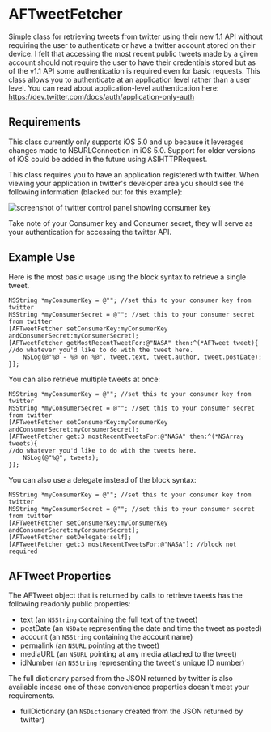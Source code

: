 AFTweetFetcher
==============

Simple class for retrieving tweets from twitter using their new 1.1 API without requiring the user to authenticate or have a twitter account stored on their device.  I felt that accessing the most recent public tweets made by a given account should not require the user to have their credentials stored but as of the v1.1 API some authentication is required even for basic requests.  This class allows you to authenticate at an application level rather than a user level.  You can read about application-level authentication here:  https://dev.twitter.com/docs/auth/application-only-auth

Requirements
------------

This class currently only supports iOS 5.0 and up because it leverages changes made to NSURLConnection in iOS 5.0.  Support for older versions of iOS could be added in the future using ASIHTTPRequest.

This class requires you to have an application registered with twitter.  When viewing your application in twitter's developer area you should see the following information (blacked out for this example):

![screenshot of twitter control panel showing consumer key](http://i.imgur.com/xNczrn1.png)

Take note of your Consumer key and Consumer secret, they will serve as your authentication for accessing the twitter API.

Example Use
-----------

Here is the most basic usage using the block syntax to retrieve a single tweet.

    NSString *myConsumerKey = @""; //set this to your consumer key from twitter
    NSString *myConsumerSecret = @""; //set this to your consumer secret from twitter
    [AFTweetFetcher setConsumerKey:myConsumerKey andConsumerSecret:myConsumerSecret];
    [AFTweetFetcher getMostRecentTweetFor:@"NASA" then:^(*AFTweet tweet){
	//do whatever you'd like to do with the tweet here.
        NSLog(@"%@ - %@ on %@", tweet.text, tweet.author, tweet.postDate);
    }];

You can also retrieve multiple tweets at once:

    NSString *myConsumerKey = @""; //set this to your consumer key from twitter
    NSString *myConsumerSecret = @""; //set this to your consumer secret from twitter
    [AFTweetFetcher setConsumerKey:myConsumerKey andConsumerSecret:myConsumerSecret];
    [AFTweetFetcher get:3 mostRecentTweetsFor:@"NASA" then:^(*NSArray tweets){
	//do whatever you'd like to do with the tweets here.
        NSLog(@"%@", tweets);
    }];

You can also use a delegate instead of the block syntax:

    NSString *myConsumerKey = @""; //set this to your consumer key from twitter
    NSString *myConsumerSecret = @""; //set this to your consumer secret from twitter
    [AFTweetFetcher setConsumerKey:myConsumerKey andConsumerSecret:myConsumerSecret];
    [AFTweetFetcher setDelegate:self];
    [AFTweetFetcher get:3 mostRecentTweetsFor:@"NASA"]; //block not required

AFTweet Properties
------------------

The AFTweet object that is returned by calls to retrieve tweets has the following readonly public properties:

* text (an `NSString` containing the full text of the tweet)
* postDate (an `NSDate` representing the date and time the tweet as posted)
* account (an `NSString` containing the account name)
* permalink (an `NSURL` pointing at the tweet)
* mediaURL (an `NSURL` pointing at any media attached to the tweet)
* idNumber (an `NSString` representing the tweet's unique ID number)

The full dictionary parsed from the JSON returned by twitter is also available incase one of these convenience properties doesn't meet your requirements.

* fullDictionary (an `NSDictionary` created from the JSON returned by twitter)